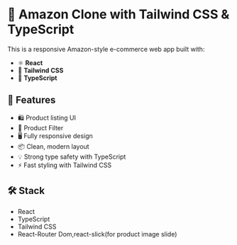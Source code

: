 # 🛒 Amazon Clone with Tailwind CSS & TypeScript

This is a responsive Amazon-style e-commerce web app built with:

- ⚛️ **React**
- 💨 **Tailwind CSS**
- 🔐 **TypeScript**

## 🚀 Features

- 🛍️ Product listing UI
- 🧺 Product Filter
- 🖥️ Fully responsive design
- 📦 Clean, modern layout
- 💡 Strong type safety with TypeScript
- ⚡ Fast styling with Tailwind CSS

## 🛠️ Stack

- React
- TypeScript
- Tailwind CSS
- React-Router Dom,react-slick(for product image slide)

